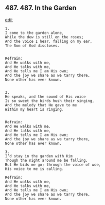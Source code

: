 
## 487.  487. In the Garden
[edit](https://docs.google.com/document/d/1NzJXxa0Megra0AHWDLofCxUUZohqP4cd/edit?mode=html)






    1.
    I come to the garden alone,
    While the dew is still on the roses;
    And the voice I hear, falling on my ear,
    The Son of God discloses.


    Refrain:
    And He walks with me,
    And He talks with me,
    And He tells me I am His own;
    And the joy we share as we tarry there,
    None other has ever known.


    2.
    He speaks, and the sound of His voice
    Is so sweet the birds hush their singing,
    And the melody that He gave to me
    Within my heart is ringing.


    Refrain:
    And He walks with me,
    And He talks with me,
    And He tells me I am His own;
    And the joy we share as we tarry there,
    None other has ever known.

    3.
    I’d stay in the garden with Him
    Though the night around me be falling,
    But He bids me go; through the voice of woe,
    His voice to me is calling.

    Refrain:
    And He walks with me,
    And He talks with me,
    And He tells me I am His own;
    And the joy we share as we tarry there,
    None other has ever known.

